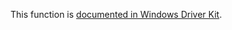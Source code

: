 This function is [documented in Windows Driver Kit](https://learn.microsoft.com/en-us/windows-hardware/drivers/ddi/ntddk/nf-ntddk-rtlgetelementgenerictableavl).
